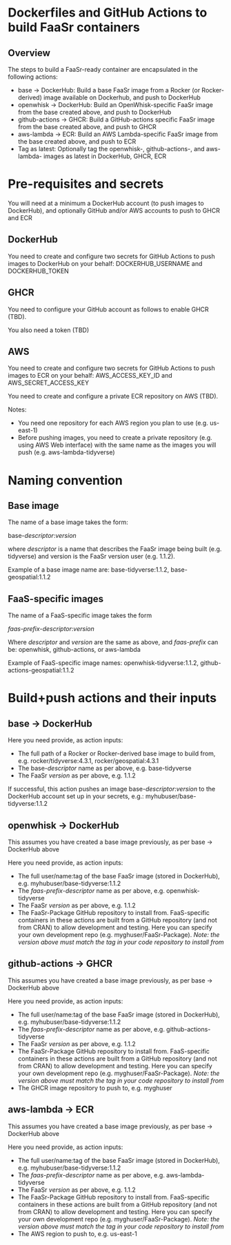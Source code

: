 # Dockerfiles and GitHub Actions to build FaaSr containers

## Overview

The steps to build a FaaSr-ready container are encapsulated in the following actions:

* base -> DockerHub: Build a base FaaSr image from a Rocker (or Rocker-derived) image available on Dockerhub, and push to DockerHub
* openwhisk -> DockerHub: Build an OpenWhisk-specific FaaSr image from the base created above, and push to DockerHub
* github-actions -> GHCR: Build a GitHub-actions specific FaaSr image from the base created above, and push to GHCR
* aws-lambda -> ECR: Build an AWS Lambda-specific FaaSr image from the base created above, and push to ECR
* Tag as latest: Optionally tag the openwhisk-, github-actions-, and aws-lambda- images as latest in DockerHub, GHCR, ECR

# Pre-requisites and secrets

You will need at a minimum a DockerHub account (to push images to DockerHub), and optionally GitHub and/or AWS accounts to push to GHCR and ECR

## DockerHub

You need to create and configure two secrets for GitHub Actions to push images to DockerHub on your behalf: DOCKERHUB_USERNAME and DOCKERHUB_TOKEN

## GHCR

You need to configure your GitHub account as follows to enable GHCR (TBD).

You also need a token (TBD)

## AWS

You need to create and configure two secrets for GitHub Actions to push images to ECR on your behalf: AWS_ACCESS_KEY_ID and AWS_SECRET_ACCESS_KEY

You need to create and configure a private ECR repository on AWS (TBD).

Notes:
* You need one repository for each AWS region you plan to use (e.g. us-east-1)
* Before pushing images, you need to create a private repository (e.g. using AWS Web interface) with the same name as the images you will push (e.g. aws-lambda-tidyverse)

# Naming convention

## Base image

The name of a base image takes the form: 

base-*descriptor*:*version* 

where *descriptor* is a name that describes the FaaSr image being built (e.g. tidyverse) and version is the FaaSr version user (e.g. 1.1.2). 

Example of a base image name are: base-tidyverse:1.1.2, base-geospatial:1.1.2

## FaaS-specific images

The name of a FaaS-specific image takes the form

*faas-prefix*-*descriptor*:*version*

Where *descriptor* and *version* are the same as above, and *faas-prefix* can be: openwhisk, github-actions, or aws-lambda

Example of FaaS-specific image names: openwhisk-tidyverse:1.1.2, github-actions-geospatial:1.1.2

# Build+push actions and their inputs

## base -> DockerHub

Here you need provide, as action inputs:
* The full path of a Rocker or Rocker-derived base image to build from, e.g. rocker/tidyverse:4.3.1, rocker/geospatial:4.3.1
* The base-*descriptor* name as per above, e.g. base-tidyverse
* The FaaSr *version* as per above, e.g. 1.1.2

If successful, this action pushes an image base-*descriptor*:*version* to the DockerHub account set up in your secrets, e.g.: myhubuser/base-tidyverse:1.1.2

## openwhisk -> DockerHub

This assumes you have created a base image previously, as per base -> DockerHub above

Here you need provide, as action inputs:
* The full user/name:tag of the base FaaSr image (stored in DockerHub), e.g. myhubuser/base-tidyverse:1.1.2
* The *faas-prefix*-*descriptor* name as per above, e.g. openwhisk-tidyverse
* The FaaSr *version* as per above, e.g. 1.1.2
* The FaaSr-Package GitHub repository to install from. FaaS-specific containers in these actions are built from a GitHub repository (and not from CRAN) to allow development and testing. Here you can specify your own development repo (e.g. myghuser/FaaSr-Package). *Note: the version above must match the tag in your code repository to install from*

## github-actions -> GHCR

This assumes you have created a base image previously, as per base -> DockerHub above

Here you need provide, as action inputs:
* The full user/name:tag of the base FaaSr image (stored in DockerHub), e.g. myhubuser/base-tidyverse:1.1.2
* The *faas-prefix*-*descriptor* name as per above, e.g. github-actions-tidyverse
* The FaaSr *version* as per above, e.g. 1.1.2
* The FaaSr-Package GitHub repository to install from. FaaS-specific containers in these actions are built from a GitHub repository (and not from CRAN) to allow development and testing. Here you can specify your own development repo (e.g. myghuser/FaaSr-Package). *Note: the version above must match the tag in your code repository to install from*
* The GHCR image repository to push to, e.g. myghuser

## aws-lambda -> ECR

This assumes you have created a base image previously, as per base -> DockerHub above

Here you need provide, as action inputs:
* The full user/name:tag of the base FaaSr image (stored in DockerHub), e.g. myhubuser/base-tidyverse:1.1.2
* The *faas-prefix*-*descriptor* name as per above, e.g. aws-lambda-tidyverse
* The FaaSr *version* as per above, e.g. 1.1.2
* The FaaSr-Package GitHub repository to install from. FaaS-specific containers in these actions are built from a GitHub repository (and not from CRAN) to allow development and testing. Here you can specify your own development repo (e.g. myghuser/FaaSr-Package). *Note: the version above must match the tag in your code repository to install from*
* The AWS region to push to, e.g. us-east-1
 
